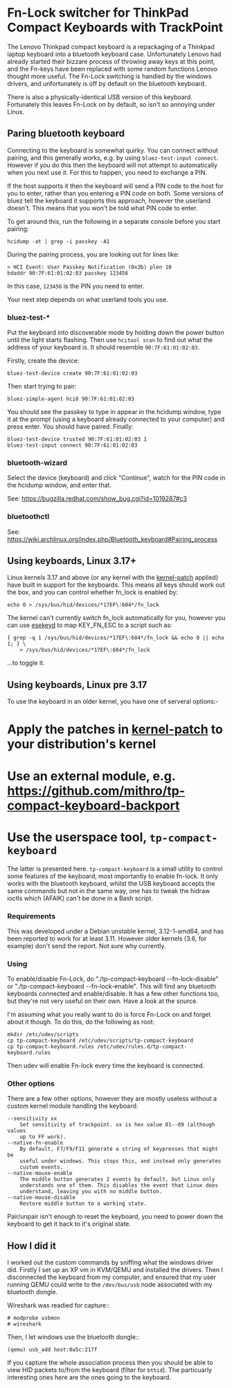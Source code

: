 Fn-Lock switcher for ThinkPad Compact Keyboards with TrackPoint
===============================================================

The Lenovo Thinkpad compact keyboard is a repackaging of a Thinkpad
laptop keyboard into a bluetooth keyboard case. Unfortunately Lenovo had
already started their bizzare process of throwing away keys at this point, and
the Fn-keys have been replaced with some random functions Lenovo thought more
useful. The Fn-Lock switching is handled by the windows drivers, and
unfortunately is off by default on the bluetooth keyboard.

There is also a physically-identical USB version of this keyboard. Fortunately
this leaves Fn-Lock on by default, so isn't so annoying under Linux.

Paring bluetooth keyboard
-------------------------

Connecting to the keyboard is somewhat quirky. You can connect without pairing,
and this generally works, e.g. by using ``bluez-test-input connect``. However
if you do this then the keyboard will not attempt to automatically when you
next use it. For this to happen, you need to exchange a PIN.

If the host supports it then the keyboard will send a PIN code to the host for
you to enter, rather than you entering a PIN code on both. Some versions of
bluez tell the keyboard it supports this approach, however the userland
doesn't. This means that you won't be told what PIN code to enter.

To get around this, run the following in a separate console before you start
pairing:

    hcidump -at | grep -i passkey -A1

During the pairing process, you are looking out for lines like:

    > HCI Event: User Passkey Notification (0x3b) plen 10
    bdaddr 90:7F:61:01:02:03 passkey 123456

In this case, ``123456`` is the PIN you need to enter.

Your next step depends on what userland tools you use.

### bluez-test-*

Put the keyboard into discoverable mode by holding down the power button until
the light starts flashing. Then use ``hcitool scan`` to find out what the
address of your keyboard is. It should resemble ``90:7F:61:01:02:03``.

Firstly, create the device:

    bluez-test-device create 90:7F:61:01:02:03

Then start trying to pair:

    bluez-simple-agent hci0 90:7F:61:01:02:03

You should see the passkey to type in appear in the hcidump window, type it at
the prompt (using a keyboard already connected to your computer) and press
enter. You should have paired. Finally:

    bluez-test-device trusted 90:7F:61:01:02:03 1
    bluez-test-input connect 90:7F:61:01:02:03

### bluetooth-wizard

Select the device (keyboard) and click "Continue", watch for the PIN code in
the hcidump window, and enter that.

See: https://bugzilla.redhat.com/show_bug.cgi?id=1019287#c3

### bluetoothctl

See: https://wiki.archlinux.org/index.php/Bluetooth_keyboard#Pairing_process

Using keyboards, Linux 3.17+
----------------------------

Linux kernels 3.17 and above (or any kernel with the [kernel-patch](https://github.com/lentinj/tp-compact-keyboard/tree/master/kernel-patch)
applied) have built in support for the keyboards. This means all keys should
work out the box, and you can control whether fn_lock is enabled by:

    echo 0 > /sys/bus/hid/devices/*17EF\:604*/fn_lock 

The kernel can't currently switch fn_lock automatically for you, however you
can use [esekeyd](https://sites.google.com/site/blabdupp/esekeyd) to map
KEY_FN_ESC to a script such as:

    { grep -q 1 /sys/bus/hid/devices/*17EF\:604*/fn_lock && echo 0 || echo 1; } \
        > /sys/bus/hid/devices/*17EF\:604*/fn_lock

...to toggle it.

Using keyboards, Linux pre 3.17
-------------------------------

To use the keyboard in an older kernel, you have one of serveral options:-

# Apply the patches in [kernel-patch](https://github.com/lentinj/tp-compact-keyboard/tree/master/kernel-patch) to your distribution's kernel
# Use an external module, e.g. https://github.com/mithro/tp-compact-keyboard-backport
# Use the userspace tool, ``tp-compact-keyboard``

The latter is presented here. ``tp-compact-keyboard`` is a small utility
to control some features of the keyboard, most
importantly to enable fn-lock. It only works with the bluetooth keyboard,
whilst the USB keyboard accepts the same commands but not in the same way,
one has to tweak the hidraw ioctls which (AFAIK) can't be done in a Bash script.

### Requirements

This was developed under a Debian unstable kernel, 3.12-1-amd64, and has been
reported to work for at least 3.11. However older kernels (3.6, for example)
don't send the report. Not sure why currently.

### Using

To enable/disable Fn-Lock, do "./tp-compact-keyboard --fn-lock-disable" or
"./tp-compact-keyboard --fn-lock-enable". This will find any bluetooth
keyboards connected and enable/disable. It has a few other functions too, but
they're not very useful on their own. Have a look at the source.

I'm assuming what you really want to do is force Fn-Lock on and forget about it
though. To do this, do the following as root:

    mkdir /etc/udev/scripts
    cp tp-compact-keyboard /etc/udev/scripts/tp-compact-keyboard
    cp tp-compact-keyboard.rules /etc/udev/rules.d/tp-compact-keyboard.rules

Then udev will enable Fn-lock every time the keyboard is connected.

### Other options

There are a few other options, however they are mostly useless without a custom kernel
module handling the keyboard:

    --sensitivity xx
        Set sensitivity of trackpoint. xx is hex value 01--09 (although values
        up to FF work).
    --native-fn-enable
    	By default, F7/F9/F11 generate a string of keypresses that might be
    	useful under windows. This stops this, and instead only generates
    	custom events.
    --native-mouse-enable
        The middle button generates 2 events by default, but Linux only
        understands one of them. This disables the event that Linux does
        understand, leaving you with no middle button.
    --native-mouse-disable
        Restore middle button to a working state.

Pair/unpair isn't enough to reset the keyboard, you need to power down the
keyboard to get it back to it's original state.

How I did it
------------

I worked out the custom commands by sniffing what the windows driver did.
Firstly I set up an XP vm in KVM/QEMU and installed the drivers. Then I
disconnected the keyboard from my computer, and ensured that my user running
QEMU could write to the ``/dev/bus/usb`` node associated with my bluetooth
dongle.

Wireshark was readied for capture::

    # modprobe usbmon
    # wireshark

Then, I let windows use the bluetooth dongle::

    (qemu) usb_add host:0a5c:217f

If you capture the whole association process then you should be able to view
HID packets to/from the keyboard (filter for ``bthid``). The particuarly
interesting ones here are the ones going to the keyboard.

